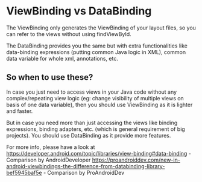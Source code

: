 # ViewBinding vs DataBinding

The ViewBinding only generates the ViewBinding of your layout files, so you can refer to the views without using findViewById.

The DataBinding provides you the same but with extra functionalities like data-binding expressions (putting common Java logic in XML), common data variable for whole xml, annotations, etc.

## So when to use these?

In case you just need to access views in your Java code without any complex/repeating view logic (eg: change visibility of multiple views on basis of one data variable), then you should use ViewBinding as it is lighter and faster.

But in case you need more than just accessing the views like binding expressions, binding adapters, etc. (which is general requirement of big projects). You should use DataBinding as it provide more features.

For more info, please have a look at
https://developer.android.com/topic/libraries/view-binding#data-binding - Comparison by AndroidDeveloper
https://proandroiddev.com/new-in-android-viewbindings-the-difference-from-databinding-library-bef5945baf5e - Comparison by ProAndroidDev
